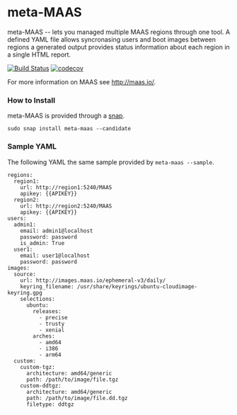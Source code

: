 # meta-MAAS
meta-MAAS -- lets you managed multiple MAAS
regions through one tool. A defined YAML file allows syncronasing users and
boot images between regions a generated output provides status information
about each region in a single HTML report.

[![Build Status](https://travis-ci.org/maas/meta-maas.svg?branch=master)](https://travis-ci.org/maas/meta-maas) [![codecov](https://codecov.io/gh/maas/meta-maas/branch/master/graph/badge.svg)](https://codecov.io/gh/maas/meta-maas)

For more information on MAAS see http://maas.io/.

### How to Install
meta-MAAS is provided through a [snap](http://snapcraft.io).
```
sudo snap install meta-maas --candidate
```

### Sample YAML
The following YAML the same sample provided by `meta-maas --sample`.
```
regions:
  region1:
    url: http://region1:5240/MAAS
    apikey: {{APIKEY}}
  region2:
    url: http://region2:5240/MAAS
    apikey: {{APIKEY}}
users:
  admin1:
    email: admin1@localhost
    password: password
    is_admin: True
  user1:
    email: user1@localhost
    password: password
images:
  source:
    url: http://images.maas.io/ephemeral-v3/daily/
    keyring_filename: /usr/share/keyrings/ubuntu-cloudimage-keyring.gpg
    selections:
      ubuntu:
        releases:
          - precise
          - trusty
          - xenial
        arches:
          - amd64
          - i386
          - arm64
  custom:
    custom-tgz:
      architecture: amd64/generic
      path: /path/to/image/file.tgz
    custom-ddtgz:
      architecture: amd64/generic
      path: /path/to/image/file.dd.tgz
      filetype: ddtgz
```
